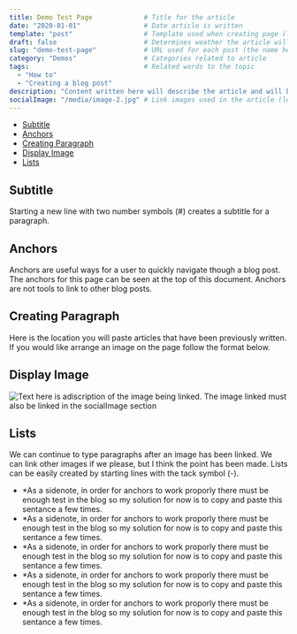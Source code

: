 ```yaml
---
title: Demo Test Page             # Title for the article
date: "2020-01-01"                # Date article is written
template: "post"                  # Template used when creating page (located in: src/templates)
draft: false                      # Determines weather the article will be displayed (it can still be accessed by the slug)
slug: "demo-test-page"            # URL used for each post (the name here must be reflected title of the file)
category: "Demos"                 # Categories related to article
tags:                             # Related words to the topic
  - "How to"
  - "Creating a blog post"
description: "Content written here will describe the article and will be the text displayed on the blogs homepage"
socialImage: "/media/image-2.jpg" # Link images used in the article (located in: static/media)
---
```


- [Subtitle](#subtitle)
- [Anchors](#anchors)
- [Creating Paragraph](#creating-paragraph)
- [Display Image](#display-image)
- [Lists](#lists)

## Subtitle
Starting a new line with two number symbols (#) creates a subtitle for a paragraph.

## Anchors
Anchors are useful ways for a user to quickly navigate though a blog post. The anchors for this page can be seen at the top of this document. Anchors are not tools to link to other blog posts.

## Creating Paragraph
Here is the location you will paste articles that have been previously written. If you would like arrange an image on the page follow the format below. 

## Display Image
![Text here is adiscription of the image being linked. The image linked must also be linked in the socialImage section](/media/image-2.jpg)

## Lists
We can continue to type paragraphs after an image has been linked. We can link other images if we please, but I think the point has been made. Lists can be easily created by starting lines with the tack symbol (-). 
- *As a sidenote, in order for anchors to work proporly there must be enough test in the blog so my solution for now is to copy and paste this sentance a few times. 
- *As a sidenote, in order for anchors to work proporly there must be enough test in the blog so my solution for now is to copy and paste this sentance a few times. 
- *As a sidenote, in order for anchors to work proporly there must be enough test in the blog so my solution for now is to copy and paste this sentance a few times. 
- *As a sidenote, in order for anchors to work proporly there must be enough test in the blog so my solution for now is to copy and paste this sentance a few times. 
- *As a sidenote, in order for anchors to work proporly there must be enough test in the blog so my solution for now is to copy and paste this sentance a few times.